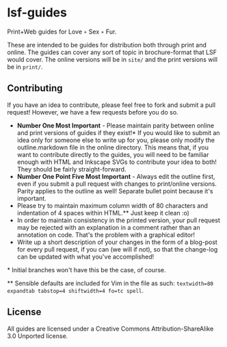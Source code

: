 lsf-guides
==========

Print+Web guides for Love ◦ Sex ◦ Fur.

These are intended to be guides for distribution both through print and online.
The guides can cover any sort of topic in brochure-format that LSF would cover.
The online versions will be in <code>site/</code> and the print versions will be
in <code>print/</code>.

## Contributing

If you have an idea to contribute, please feel free to fork and submit a pull
request!  However, we have a few requests before you do so.

* **Number One Most Important** - Please maintain parity between online and
  print versions of guides if they exist!\*  If you would like to submit an idea 
  only for someone else to write up for you, please only modify the 
  outline.markdown file in the online directory.  This means that, if you want 
  to contribute directly to the guides, you will need to be familiar enough with 
  HTML and Inkscape SVGs to contribute your idea to both!  They should be fairly 
  straight-forward.
* **Number One Point Five Most Important** - Always edit the outline first, even
  if you submit a pull request with changes to print/online versions.  Parity
  applies to the outline as well! Separate bullet point because it's important.
* Please try to maintain maximum column width of 80 characters and indentation
  of 4 spaces within HTML.\*\*  Just keep it clean :o)
* In order to maintain consistency in the printed version, your pull request may
  be rejected with an explanation in a comment rather than an annotation on
  code.  That's the problem with a graphical editor!
* Write up a short description of your changes in the form of a blog-post for
  every pull request, if you can (we will if not), so that the change-log can be
  updated with what you've accomplished!

\* Initial branches won't have this be the case, of course.

\*\* Sensible defaults are included for Vim in the file as such: `textwidth=80
expandtab tabstop=4 shiftwidth=4 fo=tc spell`.

## License

All guides are licensed under a Creative Commons Attribution-ShareAlike 3.0
Unported license.
